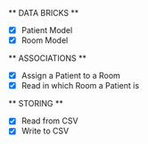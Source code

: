 ** DATA BRICKS **
- [X] Patient Model
- [X] Room    Model

** ASSOCIATIONS **
- [X] Assign a Patient to a Room
- [X] Read in which Room a Patient is

** STORING **
- [X] Read from CSV
- [X] Write to CSV